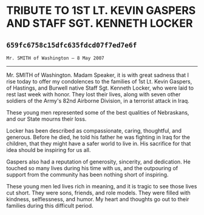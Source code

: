 # TRIBUTE TO 1ST LT. KEVIN GASPERS AND STAFF SGT. KENNETH LOCKER
## `659fc6758c15dfc635fdcd07f7ed7e6f`
`Mr. SMITH of Washington — 8 May 2007`

---


Mr. SMITH of Washington. Madam Speaker, it is with great sadness that 
I rise today to offer my condolences to the families of 1st Lt. Kevin 
Gaspers, of Hastings, and Burwell native Staff Sgt. Kenneth Locker, who 
were laid to rest last week with honor. They lost their lives, along 
with seven other soldiers of the Army's 82nd Airborne Division, in a 
terrorist attack in Iraq.

These young men represented some of the best qualities of Nebraskans, 
and our State mourns their loss.

Locker has been described as compassionate, caring, thoughtful, and 
generous. Before he died, he told his father he was fighting in Iraq 
for the children, that they might have a safer world to live in. His 
sacrifice for that idea should be inspiring for us all.

Gaspers also had a reputation of generosity, sincerity, and 
dedication. He touched so many lives during his time with us, and the 
outpouring of support from the community has been nothing short of 
inspiring.

These young men led lives rich in meaning, and it is tragic to see 
those lives cut short. They were sons, friends, and role models. They 
were filled with kindness, selflessness, and humor. My heart and 
thoughts go out to their families during this difficult period.
